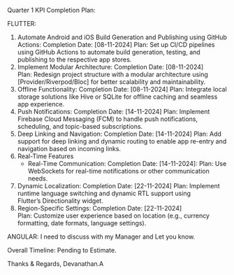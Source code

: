 

Quarter 1 KPI Completion Plan:

FLUTTER:
1. Automate Android and iOS Build Generation and Publishing using GitHub Actions:
Completion Date: [08-11-2024]
Plan: Set up CI/CD pipelines using GitHub Actions to automate build generation, testing, and publishing to the respective app stores.
2. Implement Modular Architecture:
Completion Date: [08-11-2024]
Plan: Redesign project structure with a modular architecture using [Provider/Riverpod/Bloc] for better scalability and maintainability.
3. Offline Functionality:
Completion Date: [08-11-2024]
Plan: Integrate local storage solutions like Hive or SQLite for offline caching and seamless app experience.
4. Push Notifications:
Completion Date: [14-11-2024]
Plan: Implement Firebase Cloud Messaging (FCM) to handle push notifications, scheduling, and topic-based subscriptions.
5. Deep Linking and Navigation:
Completion Date: [14-11-2024]
Plan: Add support for deep linking and dynamic routing to enable app re-entry and navigation based on incoming links.
6. Real-Time Features
    * Real-Time Communication:
Completion Date: [14-11-2024]:
Plan: Use WebSockets for real-time notifications or other communication needs.
7. Dynamic Localization:
Completion Date: [22-11-2024]
Plan: Implement runtime language switching and dynamic RTL support using Flutter’s Directionality widget.
8. Region-Specific Settings:
Completion Date: [22-11-2024]
Plan: Customize user experience based on location (e.g., currency formatting, date formats, language settings).

ANGULAR:
   I need to discuss with my Manager and Let you know.

Overall Timeline:
   Pending to Estimate.
   
Thanks & Regards,
Devanathan.A


